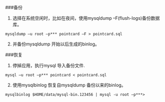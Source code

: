 ###备份
1. 选择在系统空闲时，比如在夜间，使用mysqldump –F(flush-logs)备份数据库。
```
mysqldump –u root –p*** pointcard –F > pointcard.sql
```
2. 并备份mysqldump 开始以后生成的binlog。

###恢复
1. 停掉应用，执行mysql 导入备份文件.
```
mysql –u root –p*** pointcard < pointcard.sql
```
2. 使用mysqlbinlog 恢复自mysqldump 备份以来的binlog。
```
mysqlbinlog $HOME/data/mysql-bin.123456 | mysql -u root –p***>
```
